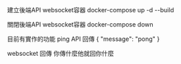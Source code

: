 建立後端API websocket容器
docker-compose up -d --build

關閉後端API websocket容器
docker-compose down

目前有實作的功能
ping API
回傳
{
    "message": "pong"
}

websocket
回傳
你傳什麼他就回你什麼